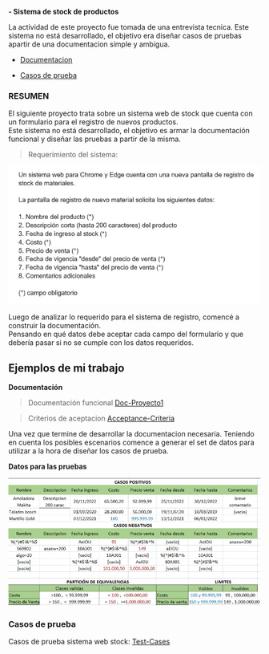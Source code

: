 __- Sistema de stock de productos__

  La actividad de este proyecto fue tomada de una entrevista tecnica. Este sistema no está desarrollado, el objetivo era diseñar casos de pruebas apartir de una documentacion 
  simple y ambigua. 
 
* [Documentacion](#Ejemplos-de-mi-trabajo)   
  
* [Casos de prueba](#Casos-de-prueba)    
    
    
### RESUMEN  

El siguiente proyecto trata sobre un sistema web de stock que cuenta con un formulario para el registro de nuevos productos.        
Este sistema no está desarrollado, el objetivo es armar la documentación funcional y diseñar las pruebas a partir de la misma.



> Requerimiento del sistema: 


![](https://github.com/Pablo-n15/Portfolio/blob/main/requerimiento1.jpg)  


Luego de analizar lo requerido para el sistema de registro, comencé a construir la documentación.  
Pensando en qué datos debe aceptar cada campo del formulario y que debería pasar si no se cumple con los datos requeridos.  
 
 ## Ejemplos de mi trabajo
 
__Documentación__  

>Documentación funcional [Doc-Proyecto1](https://drive.google.com/file/d/1-m6j8l_vZMNgMXNQ6ZT0M19u9D782TLh/view?usp=share_link)  
  
>Criterios de aceptacion [Acceptance-Criteria](https://drive.google.com/file/d/1zGhadC5V0osEw9xVshkq32J_4Yy8kjF4/view?usp=share_link)

Una vez que termine de desarrollar la documentacion necesaria. Teniendo en cuenta los posibles escenarios comence a generar el set de datos para utilizar a la hora de diseñar los casos de prueba.  

__Datos para las pruebas__

![](https://github.com/Pablo-n15/Portfolio/blob/main/set-datos.jpg)

### Casos de prueba 

Casos de prueba sistema web stock: [Test-Cases](https://docs.google.com/spreadsheets/d/1rJ0hbM8WvnNIS6GtqIF9hZiNMpWuoDGn/edit?usp=share_link&ouid=105176983608863755433&rtpof=true&sd=true)
